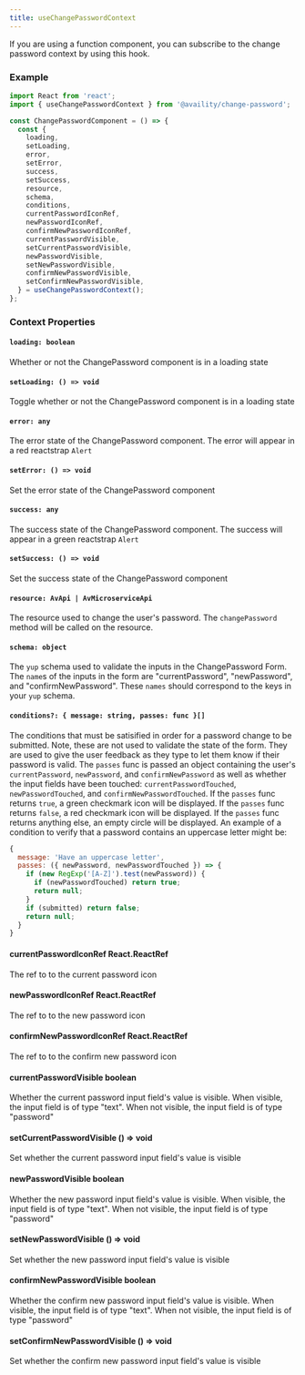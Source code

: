 ```yaml
---
title: useChangePasswordContext
---
```


If you are using a function component, you can subscribe to the change password context by using this hook.

### Example

```jsx
import React from 'react';
import { useChangePasswordContext } from '@availity/change-password';

const ChangePasswordComponent = () => {
  const {
    loading,
    setLoading,
    error,
    setError,
    success,
    setSuccess,
    resource,
    schema,
    conditions,
    currentPasswordIconRef,
    newPasswordIconRef,
    confirmNewPasswordIconRef,
    currentPasswordVisible,
    setCurrentPasswordVisible,
    newPasswordVisible,
    setNewPasswordVisible,
    confirmNewPasswordVisible,
    setConfirmNewPasswordVisible,
  } = useChangePasswordContext();
};
```

### Context Properties

#### `loading: boolean`

Whether or not the ChangePassword component is in a loading state

#### `setLoading: () => void`

Toggle whether or not the ChangePassword component is in a loading state

#### `error: any`

The error state of the ChangePassword component. The error will appear in a red reactstrap `Alert`

#### `setError: () => void`

Set the error state of the ChangePassword component

#### `success: any`

The success state of the ChangePassword component. The success will appear in a green reactstrap `Alert`

#### `setSuccess: () => void`

Set the success state of the ChangePassword component

#### `resource: AvApi | AvMicroserviceApi`

The resource used to change the user's password. The `changePassword` method will be called on the resource.

#### `schema: object`

The `yup` schema used to validate the inputs in the ChangePassword Form. The `name`s of the inputs in the form are "currentPassword", "newPassword", and "confirmNewPassword". These `names` should correspond to the keys in your `yup` schema.

#### `conditions?: { message: string, passes: func }[]`

The conditions that must be satisified in order for a password change to be submitted. Note, these are not used to validate the state of the form. They are used to give the user feedback as they type to let them know if their password is valid. The `passes` func is passed an object containing the user's `currentPassword`, `newPassword`, and `confirmNewPassword` as well as whether the input fields have been touched: `currentPasswordTouched`, `newPasswordTouched`, and `confirmNewPasswordTouched`. If the `passes` func returns `true`, a green checkmark icon will be displayed. If the `passes` func returns `false`, a red checkmark icon will be displayed. If the `passes` func returns anything else, an empty circle will be displayed. An example of a condition to verify that a password contains an uppercase letter might be:

```js
{
  message: 'Have an uppercase letter',
  passes: ({ newPassword, newPasswordTouched }) => {
    if (new RegExp('[A-Z]').test(newPassword)) {
      if (newPasswordTouched) return true;
      return null;
    }
    if (submitted) return false;
    return null;
  }
}
```

#### currentPasswordIconRef React.ReactRef

The ref to to the current password icon

#### newPasswordIconRef React.ReactRef

The ref to to the new password icon

#### confirmNewPasswordIconRef React.ReactRef

The ref to to the confirm new password icon

#### currentPasswordVisible boolean

Whether the current password input field's value is visible. When visible, the input field is of type "text". When not visible, the input field is of type "password"

#### setCurrentPasswordVisible () => void

Set whether the current password input field's value is visible

#### newPasswordVisible boolean

Whether the new password input field's value is visible. When visible, the input field is of type "text". When not visible, the input field is of type "password"

#### setNewPasswordVisible () => void

Set whether the new password input field's value is visible

#### confirmNewPasswordVisible boolean

Whether the confirm new password input field's value is visible. When visible, the input field is of type "text". When not visible, the input field is of type "password"

#### setConfirmNewPasswordVisible () => void

Set whether the confirm new password input field's value is visible
